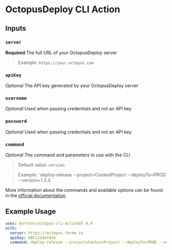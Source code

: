 # OctopusDeploy CLI Action

## Inputs
### `server`
**Required** The full URL of your OctopusDeploy server
> Example: `https://your.octopus.com`

### `apiKey`
_Optional_ The API key generated by your OctopusDeploy server

### `username`
_Optional_ Used when passing credentials and not an API key

### `password`
_Optional_ Used when passing credentials and not an API key
  
### `command`
_Optional_ The command and parameters to use with the CLI
> Default value: `version`

> Example: `deploy-release --project=CoolestProject --deployTo=PROD --version=1.2.3

More information about the commands and available options can be found in the [official documentation](https://octopus.com/docs/octopus-rest-api/octopus-cli)

## Example Usage

```yaml
uses: burtonr/octopus-cli-action@7.4.4
with:
  server: https://octopus.forme.io
  apiKey: ABC123def456
  command: deploy-release --project=CoolestProject --deployTo=PROD --version=1.2.3
```